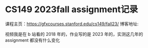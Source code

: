 # CS149 2023fall assignment记录

课程主页：https://gfxcourses.stanford.edu/cs149/fall23/
博客地址: 

视频我是在 b 站看的 2018 年的，作业写的是 2023 年的，实测这几年的 assignment 都没有什么变化

